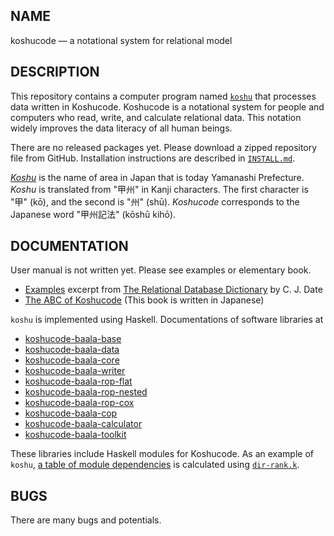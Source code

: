 NAME
----------------------

koshucode — a notational system for relational model


DESCRIPTION
----------------------

This repository contains a computer program named
[`koshu`](baala/calculator/koshu.hs)
that processes data written in Koshucode.
Koshucode is a notational system for people and computers
who read, write, and calculate relational data.
This notation widely improves the data literacy of all human beings.

There are no released packages yet.
Please download a zipped repository file from GitHub.
Installation instructions are described
in [`INSTALL.md`](INSTALL.md).

*[Koshu](http://en.wikipedia.org/wiki/Kai_Province)*
is the name of area in Japan that is today
Yamanashi Prefecture.
*Koshu* is translated from "甲州" in Kanji characters.
The first character is "甲" (kō),
and the second is "州" (shū).
*Koshucode* corresponds to the Japanese word
"甲州記法" (kōshū kihō).



DOCUMENTATION
----------------------

User manual is not written yet.
Please see examples or elementary book.

* [Examples][example] excerpt from [The Relational Database Dictionary][dictionary] by C. J. Date
* [The ABC of Koshucode][abc-of-koshucode]
  (This book is written in Japanese)

`koshu` is implemented using Haskell.
Documentations of software libraries at

* [koshucode-baala-base]
* [koshucode-baala-data]
* [koshucode-baala-core]
* [koshucode-baala-writer]
* [koshucode-baala-rop-flat]
* [koshucode-baala-rop-nested]
* [koshucode-baala-rop-cox]
* [koshucode-baala-cop]
* [koshucode-baala-calculator]
* [koshucode-baala-toolkit]

These libraries include Haskell modules for Koshucode.
As an example of `koshu`, [a table of module dependencies][DIR-RANK-ALL]
is calculated using [`dir-rank.k`][dir-rank].


BUGS
----------------------

There are many bugs and potentials.


[example]:                    https://github.com/seinokatsuhiro/koshucode-example/tree/master/dictionary
[dictionary]:                 http://shop.oreilly.com/product/9780596527983.do
[abc-of-koshucode]:           https://github.com/seinokatsuhiro/abc-of-koshucode/tree/master/draft/english

[koshucode-baala-base]:       http://seinokatsuhiro.github.io/koshucode/doc/html/koshucode-baala-base/
[koshucode-baala-data]:       http://seinokatsuhiro.github.io/koshucode/doc/html/koshucode-baala-data/
[koshucode-baala-core]:       http://seinokatsuhiro.github.io/koshucode/doc/html/koshucode-baala-core/
[koshucode-baala-writer]:     http://seinokatsuhiro.github.io/koshucode/doc/html/koshucode-baala-writer/
[koshucode-baala-rop-flat]:   http://seinokatsuhiro.github.io/koshucode/doc/html/koshucode-baala-rop-flat/
[koshucode-baala-rop-nested]: http://seinokatsuhiro.github.io/koshucode/doc/html/koshucode-baala-rop-nested/
[koshucode-baala-rop-cox]:    http://seinokatsuhiro.github.io/koshucode/doc/html/koshucode-baala-rop-cox/
[koshucode-baala-cop]:        http://seinokatsuhiro.github.io/koshucode/doc/html/koshucode-baala-cop/
[koshucode-baala-calculator]: http://seinokatsuhiro.github.io/koshucode/doc/html/koshucode-baala-calculator/
[koshucode-baala-toolkit]:    http://seinokatsuhiro.github.io/koshucode/doc/html/koshucode-baala-toolkit/

[DIR-RANK-ALL]:               baala/import/DIR-RANK-ALL.k
[dir-rank]:                   baala/import/dir-rank.k
